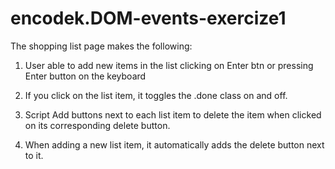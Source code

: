 # encodek.DOM-events-exercize1

The shopping list page makes the following:

1. User able to add new items in the list clicking on Enter btn or pressing Enter button on the keyboard

2. If you click on the list item, it toggles the .done  class on and off.

3. Script Add buttons next to each list item to delete the item when clicked on its corresponding delete button.

4. When adding a new list item, it automatically adds the delete button next to it. 
